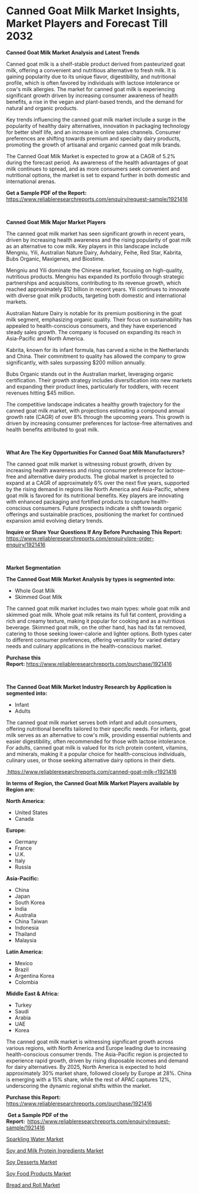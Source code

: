 <p><h1>Canned Goat Milk Market Insights, Market Players and Forecast Till 2032</h1></p><p><strong>Canned Goat Milk Market Analysis and Latest Trends</strong></p>
<p><p>Canned goat milk is a shelf-stable product derived from pasteurized goat milk, offering a convenient and nutritious alternative to fresh milk. It is gaining popularity due to its unique flavor, digestibility, and nutritional profile, which is often favored by individuals with lactose intolerance or cow's milk allergies. The market for canned goat milk is experiencing significant growth driven by increasing consumer awareness of health benefits, a rise in the vegan and plant-based trends, and the demand for natural and organic products.</p><p>Key trends influencing the canned goat milk market include a surge in the popularity of healthy dairy alternatives, innovation in packaging technology for better shelf life, and an increase in online sales channels. Consumer preferences are shifting towards premium and specialty dairy products, promoting the growth of artisanal and organic canned goat milk brands. </p><p>The Canned Goat Milk Market is expected to grow at a CAGR of 5.2% during the forecast period. As awareness of the health advantages of goat milk continues to spread, and as more consumers seek convenient and nutritional options, the market is set to expand further in both domestic and international arenas.</p></p>
<p><strong>Get a Sample PDF of the Report:&nbsp;</strong> <a href="https://www.reliableresearchreports.com/enquiry/request-sample/1921416?utm_campaign=31&utm_medium=2&utm_source=Github&utm_content=ia&utm_term=07042025&utm_id=canned-goat-milk">https://www.reliableresearchreports.com/enquiry/request-sample/1921416</a></p>
<p>&nbsp;</p>
<p><strong>Canned Goat Milk Major Market Players</strong></p>
<p><p>The canned goat milk market has seen significant growth in recent years, driven by increasing health awareness and the rising popularity of goat milk as an alternative to cow milk. Key players in this landscape include Mengniu, Yili, Australian Nature Dairy, Avhdairy, Feihe, Red Star, Kabrita, Bubs Organic, Maxigenes, and Biostime.</p><p>Mengniu and Yili dominate the Chinese market, focusing on high-quality, nutritious products. Mengniu has expanded its portfolio through strategic partnerships and acquisitions, contributing to its revenue growth, which reached approximately $12 billion in recent years. Yili continues to innovate with diverse goat milk products, targeting both domestic and international markets.</p><p>Australian Nature Dairy is notable for its premium positioning in the goat milk segment, emphasizing organic quality. Their focus on sustainability has appealed to health-conscious consumers, and they have experienced steady sales growth. The company is focused on expanding its reach in Asia-Pacific and North America.</p><p>Kabrita, known for its infant formula, has carved a niche in the Netherlands and China. Their commitment to quality has allowed the company to grow significantly, with sales surpassing $200 million annually.</p><p>Bubs Organic stands out in the Australian market, leveraging organic certification. Their growth strategy includes diversification into new markets and expanding their product lines, particularly for toddlers, with recent revenues hitting $45 million.</p><p>The competitive landscape indicates a healthy growth trajectory for the canned goat milk market, with projections estimating a compound annual growth rate (CAGR) of over 8% through the upcoming years. This growth is driven by increasing consumer preferences for lactose-free alternatives and health benefits attributed to goat milk.</p></p>
<p>&nbsp;</p>
<p><strong>What Are The Key Opportunities For Canned Goat Milk Manufacturers?</strong></p>
<p><p>The canned goat milk market is witnessing robust growth, driven by increasing health awareness and rising consumer preference for lactose-free and alternative dairy products. The global market is projected to expand at a CAGR of approximately 6% over the next five years, supported by the rising demand in regions like North America and Asia-Pacific, where goat milk is favored for its nutritional benefits. Key players are innovating with enhanced packaging and fortified products to capture health-conscious consumers. Future prospects indicate a shift towards organic offerings and sustainable practices, positioning the market for continued expansion amid evolving dietary trends.</p></p>
<p><strong>Inquire or Share Your Questions If Any Before Purchasing This Report:</strong> <a href="https://www.reliableresearchreports.com/enquiry/pre-order-enquiry/1921416?utm_campaign=31&utm_medium=2&utm_source=Github&utm_content=ia&utm_term=07042025&utm_id=canned-goat-milk">https://www.reliableresearchreports.com/enquiry/pre-order-enquiry/1921416</a></p>
<p>&nbsp;</p>
<p><strong>Market Segmentation</strong></p>
<p><strong>The Canned Goat Milk Market Analysis by types is segmented into:</strong></p>
<p><ul><li>Whole Goat Milk</li><li>Skimmed Goat Milk</li></ul></p>
<p><p>The canned goat milk market includes two main types: whole goat milk and skimmed goat milk. Whole goat milk retains its full fat content, providing a rich and creamy texture, making it popular for cooking and as a nutritious beverage. Skimmed goat milk, on the other hand, has had its fat removed, catering to those seeking lower-calorie and lighter options. Both types cater to different consumer preferences, offering versatility for varied dietary needs and culinary applications in the health-conscious market.</p></p>
<p><strong>Purchase this Report:&nbsp;</strong><a href="https://www.reliableresearchreports.com/purchase/1921416?utm_campaign=31&utm_medium=2&utm_source=Github&utm_content=ia&utm_term=07042025&utm_id=canned-goat-milk">https://www.reliableresearchreports.com/purchase/1921416</a></p>
<p>&nbsp;</p>
<p><strong>The Canned Goat Milk Market Industry Research by Application is segmented into:</strong></p>
<p><ul><li>Infant</li><li>Adults</li></ul></p>
<p><p>The canned goat milk market serves both infant and adult consumers, offering nutritional benefits tailored to their specific needs. For infants, goat milk serves as an alternative to cow's milk, providing essential nutrients and easier digestibility, often recommended for those with lactose intolerance. For adults, canned goat milk is valued for its rich protein content, vitamins, and minerals, making it a popular choice for health-conscious individuals, culinary uses, or those seeking alternative dairy options in their diets.</p></p>
<p><a href="https://www.reliableresearchreports.com/canned-goat-milk-r1921416?utm_campaign=31&utm_medium=2&utm_source=Github&utm_content=ia&utm_term=07042025&utm_id=canned-goat-milk">&nbsp;https://www.reliableresearchreports.com/canned-goat-milk-r1921416</a></p>
<p><strong>In terms of Region, the Canned Goat Milk Market Players available by Region are:</strong></p>
<p>
    <p> <strong> North America: </strong>
        <ul>
            <li>United States</li>
            <li>Canada</li>
        </ul>
        </p> 
    <p> <strong> Europe: </strong>
        <ul>
            <li>Germany</li>
            <li>France</li>
            <li>U.K.</li>
            <li>Italy</li>
            <li>Russia</li>
        </ul>
        </p> 
    <p> <strong> Asia-Pacific: </strong>
        <ul>
            <li>China</li>
            <li>Japan</li>
            <li>South Korea</li>
            <li>India</li>
            <li>Australia</li>
            <li>China Taiwan</li>
            <li>Indonesia</li>
            <li>Thailand</li>
            <li>Malaysia</li>
        </ul>
        </p> 
    <p> <strong> Latin America: </strong>
        <ul>
            <li>Mexico</li>
            <li>Brazil</li>
            <li>Argentina Korea</li>
            <li>Colombia</li>
        </ul>
        </p> 
    <p> <strong> Middle East & Africa: </strong>
        <ul>
            <li>Turkey</li>
            <li>Saudi</li>
            <li>Arabia</li>
            <li>UAE</li>
            <li>Korea</li>
        </ul>
    </p>
    </p>
<p><p>The canned goat milk market is witnessing significant growth across various regions, with North America and Europe leading due to increasing health-conscious consumer trends. The Asia-Pacific region is projected to experience rapid growth, driven by rising disposable incomes and demand for dairy alternatives. By 2025, North America is expected to hold approximately 30% market share, followed closely by Europe at 28%. China is emerging with a 15% share, while the rest of APAC captures 12%, underscoring the dynamic regional shifts within the market.</p></p>
<p><strong>Purchase this Report: </strong><a href="https://www.reliableresearchreports.com/purchase/1921416?utm_campaign=31&utm_medium=2&utm_source=Github&utm_content=ia&utm_term=07042025&utm_id=canned-goat-milk">https://www.reliableresearchreports.com/purchase/1921416</a></p>
<p>&nbsp;<strong>Get a Sample PDF of the Report:&nbsp;&nbsp;</strong><a href="https://www.reliableresearchreports.com/enquiry/request-sample/1921416?utm_campaign=31&utm_medium=2&utm_source=Github&utm_content=ia&utm_term=07042025&utm_id=canned-goat-milk">https://www.reliableresearchreports.com/enquiry/request-sample/1921416</a></p>
<p><strong></strong></p>
<p><p><a href="https://github.com/kavechoxo/Market-Research-Report-List-1/blob/main/sparkling-water-market.md?utm_campaign=31&utm_medium=2&utm_source=Github&utm_content=ia&utm_term=07042025&utm_id=canned-goat-milk">Sparkling Water Market</a></p><p><a href="https://github.com/cernkomlkawi/Market-Research-Report-List-1/blob/main/soy-and-milk-protein-ingredients-market.md?utm_campaign=31&utm_medium=2&utm_source=Github&utm_content=ia&utm_term=07042025&utm_id=canned-goat-milk">Soy and Milk Protein Ingredients Market</a></p><p><a href="https://github.com/boonegoicks7/Market-Research-Report-List-1/blob/main/soy-desserts-market.md?utm_campaign=31&utm_medium=2&utm_source=Github&utm_content=ia&utm_term=07042025&utm_id=canned-goat-milk">Soy Desserts Market</a></p><p><a href="https://github.com/gavalegeyndt26/Market-Research-Report-List-1/blob/main/soy-food-products-market.md?utm_campaign=31&utm_medium=2&utm_source=Github&utm_content=ia&utm_term=07042025&utm_id=canned-goat-milk">Soy Food Products Market</a></p><p><a href="https://github.com/kirstejuvet/Market-Research-Report-List-1/blob/main/bread-and-roll-market.md?utm_campaign=31&utm_medium=2&utm_source=Github&utm_content=ia&utm_term=07042025&utm_id=canned-goat-milk">Bread and Roll Market</a></p></p>